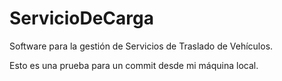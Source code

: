 # ServicioDeCarga
Software para la gestión de Servicios de Traslado de Vehículos.

Esto es una prueba para un commit desde mi máquina local.
